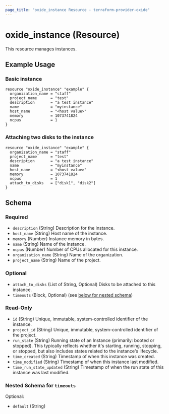 ```yaml
---
page_title: "oxide_instance Resource - terraform-provider-oxide"
---
```


# oxide_instance (Resource)

This resource manages instances.

## Example Usage

### Basic instance

```hcl
resource "oxide_instance" "example" {
  organization_name = "staff"
  project_name      = "test"
  description       = "a test instance"
  name              = "myinstance"
  host_name         = "<host value>"
  memory            = 1073741824
  ncpus             = 1
}
```

### Attaching two disks to the instance

```hcl
resource "oxide_instance" "example" {
  organization_name = "staff"
  project_name      = "test"
  description       = "a test instance"
  name              = "myinstance"
  host_name         = "<host value>"
  memory            = 1073741824
  ncpus             = 1
  attach_to_disks   = ["disk1", "disk2"]
}
```

## Schema

### Required

- `description` (String) Description for the instance.
- `host_name` (String) Host name of the instance.
- `memory` (Number) Instance memory in bytes.
- `name` (String) Name of the instance.
- `ncpus` (Number) Number of CPUs allocated for this instance.
- `organization_name` (String) Name of the organization.
- `project_name` (String) Name of the project.

### Optional

- `attach_to_disks` (List of String, Optional) Disks to be attached to this instance.
- `timeouts` (Block, Optional) (see [below for nested schema](#nestedblock--timeouts))

### Read-Only

- `id` (String) Unique, immutable, system-controlled identifier of the instance.
- `project_id` (String) Unique, immutable, system-controlled identifier of the project.
- `run_state` (String) Running state of an Instance (primarily: booted or stopped). This typically reflects whether it's starting, running, stopping, or stopped, but also includes states related to the instance's lifecycle.
- `time_created` (String) Timestamp of when this instance was created.
- `time_modified` (String) Timestamp of when this instance last modified.
- `time_run_state_updated` (String) Timestamp of when the run state of this instance was last modified.

<a id="nestedblock--timeouts"></a>

### Nested Schema for `timeouts`

Optional:

- `default` (String)
